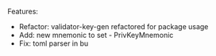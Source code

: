 Features:
* Refactor: validator-key-gen refactored for package usage
* Add: new mnemonic to set - PrivKeyMnemonic
* Fix: toml parser in bu

